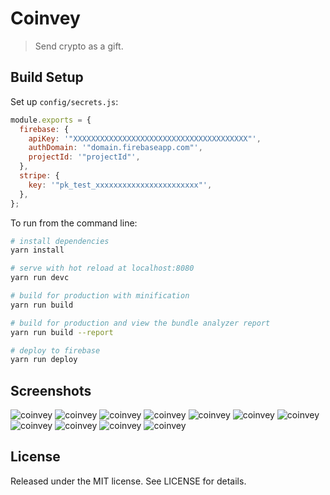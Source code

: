 # Coinvey

> Send crypto as a gift.

## Build Setup

Set up `config/secrets.js`:

```js
module.exports = {
  firebase: {
    apiKey: '"XXXXXXXXXXXXXXXXXXXXXXXXXXXXXXXXXXXXXXX"',
    authDomain: '"domain.firebaseapp.com"',
    projectId: '"projectId"',
  },
  stripe: {
    key: '"pk_test_xxxxxxxxxxxxxxxxxxxxxxx"',
  },
};
```

To run from the command line:

``` bash
# install dependencies
yarn install

# serve with hot reload at localhost:8080
yarn run devc

# build for production with minification
yarn run build

# build for production and view the bundle analyzer report
yarn run build --report

# deploy to firebase
yarn run deploy
```

## Screenshots

![coinvey](screenshots/01.png)
![coinvey](screenshots/02.png)
![coinvey](screenshots/03.png)
![coinvey](screenshots/04.png)
![coinvey](screenshots/05.png)
![coinvey](screenshots/06.png)
![coinvey](screenshots/07.png)
![coinvey](screenshots/08.png)
![coinvey](screenshots/09.png)
![coinvey](screenshots/10.png)
![coinvey](screenshots/11.png)

## License

Released under the MIT license. See LICENSE for details.

